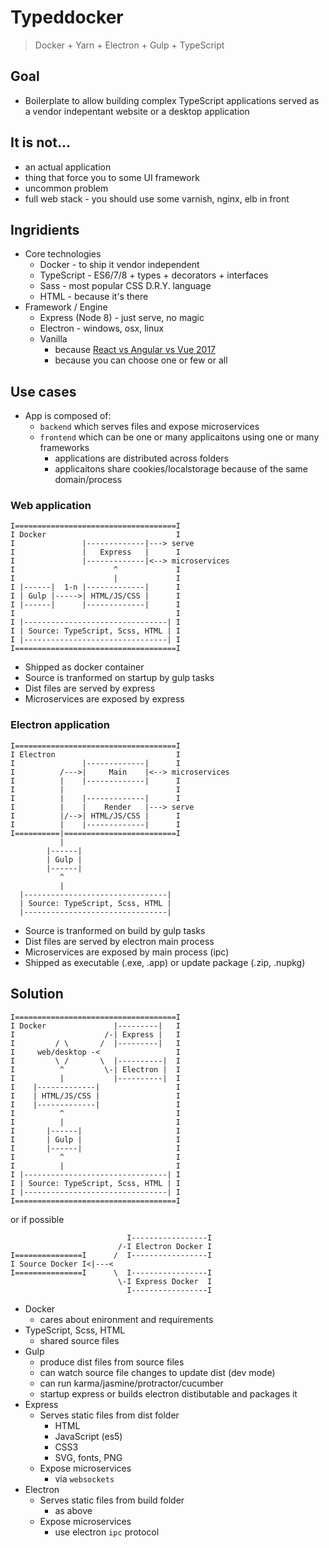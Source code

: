 # Typeddocker

> Docker + Yarn + Electron + Gulp + TypeScript

## Goal

 * Boilerplate to allow building complex TypeScript applications served as a vendor indepentant website or a desktop application

## It is not...

 * an actual application
 * thing that force you to some UI framework
 * uncommon problem
 * full web stack - you should use some varnish, nginx, elb in front

## Ingridients
 
 * Core technologies
   * Docker - to ship it vendor independent 
   * TypeScript - ES6/7/8 + types + decorators + interfaces
   * Sass - most popular CSS D.R.Y. language
   * HTML - because it's there
 * Framework / Engine 
   * Express (Node 8) - just serve, no magic
   * Electron - windows, osx, linux
   * Vanilla
     * because [React vs Angular vs Vue 2017](https://medium.com/unicorn-supplies/angular-vs-react-vs-vue-a-2017-comparison-c5c52d620176)
     * because you can choose one or few or all

## Use cases

 * App is composed of:
   * `backend` which serves files and expose microservices
   * `frontend` which can be one or many applicaitons using one or many frameworks
     * applications are distributed across folders
     * applicaitons share cookies/localstorage because of the same domain/process

### Web application
```
I====================================I
I Docker                             I
I               |-------------|---> serve
I               |   Express   |      I
I               |-------------|<--> microservices
I                      ^             I
I                      |             I
I |------|  1-n |-------------|      I
I | Gulp |----->| HTML/JS/CSS |      I
I |------|      |-------------|      I
I                                    I
I |--------------------------------| I
I | Source: TypeScript, Scss, HTML | I
I |--------------------------------| I
I====================================I
```

 * Shipped as docker container
 * Source is tranformed on startup by gulp tasks
 * Dist files are served by express
 * Microservices are exposed by express

### Electron application
```
I====================================I
I Electron                           I
I               |-------------|      I
I          /--->|     Main    |<--> microservices
I          |    |-------------|      I
I          |                         I
I          |    |-------------|      I
I          |    |    Render   |---> serve
I          |/-->| HTML/JS/CSS |      I
I          |    |-------------|      I
I==========|=========================I
           |         
        |------|
        | Gulp |
        |------|
           ^
           |
  |--------------------------------| 
  | Source: TypeScript, Scss, HTML | 
  |--------------------------------| 

```

 * Source is tranformed on build by gulp tasks
 * Dist files are served by electron main process
 * Microservices are exposed by main process (ipc)
 * Shipped as executable (.exe, .app) or update package (.zip, .nupkg)

## Solution

```
I====================================I
I Docker               |---------|   I
I                    /-| Express |   I
I         / \       /  |---------|   I
I     web/desktop -<                 I
I         \ /       \  |----------|  I
I          ^         \-| Electron |  I
I          |           |----------|  I
I    |-------------|                 I
I    | HTML/JS/CSS |                 I
I    |-------------|                 I
I          ^                         I
I          |                         I
I       |------|                     I
I       | Gulp |                     I
I       |------|                     I
I          ^                         I
I          |                         I
I |--------------------------------| I
I | Source: TypeScript, Scss, HTML | I
I |--------------------------------| I
I====================================I
```

or if possible

```
                          I-----------------I
                        /-I Electron Docker I
I===============I      /  I-----------------I
I Source Docker I<|---<
I===============I      \  I-----------------I
                        \-I Express Docker  I
                          I-----------------I
```

 * Docker
   * cares about enironment and requirements
 * TypeScript, Scss, HTML
   * shared source files  
 * Gulp
   * produce dist files from source files
   * can watch source file changes to update dist (dev mode)
   * can run karma/jasmine/protractor/cucumber
   * startup express or builds electron distibutable and packages it
 * Express
   * Serves static files from dist folder
     * HTML
     * JavaScript (es5)
     * CSS3
     * SVG, fonts, PNG
   * Expose microservices
     * via `websockets`
 * Electron
   * Serves static files from build folder
     * as above
   * Expose microservices
     * use electron `ipc` protocol   